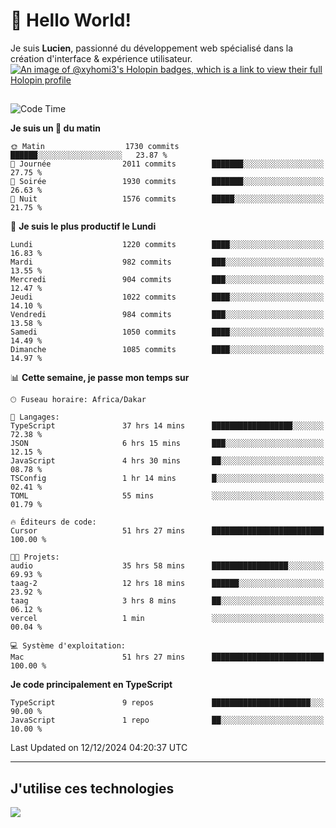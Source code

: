 # 👋 Hello World!

Je suis **Lucien**, passionné du développement web spécialisé dans la création d'interface & expérience utilisateur.
[![An image of @xyhomi3's Holopin badges, which is a link to view their full Holopin profile](https://holopin.me/xyhomi3)](https://holopin.io/@xyhomi3)

##

<!--START_SECTION:waka-->
![Code Time](http://img.shields.io/badge/Code%20Time-2%2C780%20hrs%2052%20mins-blue)

**Je suis un 🐤 du matin** 

```text
🌞 Matin                  1730 commits        ██████░░░░░░░░░░░░░░░░░░░   23.87 % 
🌆 Journée                2011 commits        ███████░░░░░░░░░░░░░░░░░░   27.75 % 
🌃 Soirée                 1930 commits        ███████░░░░░░░░░░░░░░░░░░   26.63 % 
🌙 Nuit                   1576 commits        █████░░░░░░░░░░░░░░░░░░░░   21.75 % 
```
📅 **Je suis le plus productif le Lundi** 

```text
Lundi                    1220 commits        ████░░░░░░░░░░░░░░░░░░░░░   16.83 % 
Mardi                    982 commits         ███░░░░░░░░░░░░░░░░░░░░░░   13.55 % 
Mercredi                 904 commits         ███░░░░░░░░░░░░░░░░░░░░░░   12.47 % 
Jeudi                    1022 commits        ████░░░░░░░░░░░░░░░░░░░░░   14.10 % 
Vendredi                 984 commits         ███░░░░░░░░░░░░░░░░░░░░░░   13.58 % 
Samedi                   1050 commits        ████░░░░░░░░░░░░░░░░░░░░░   14.49 % 
Dimanche                 1085 commits        ████░░░░░░░░░░░░░░░░░░░░░   14.97 % 
```


📊 **Cette semaine, je passe mon temps sur** 

```text
🕑︎ Fuseau horaire: Africa/Dakar

💬 Langages: 
TypeScript               37 hrs 14 mins      ██████████████████░░░░░░░   72.38 % 
JSON                     6 hrs 15 mins       ███░░░░░░░░░░░░░░░░░░░░░░   12.15 % 
JavaScript               4 hrs 30 mins       ██░░░░░░░░░░░░░░░░░░░░░░░   08.78 % 
TSConfig                 1 hr 14 mins        █░░░░░░░░░░░░░░░░░░░░░░░░   02.41 % 
TOML                     55 mins             ░░░░░░░░░░░░░░░░░░░░░░░░░   01.79 % 

🔥 Éditeurs de code: 
Cursor                   51 hrs 27 mins      █████████████████████████   100.00 % 

🐱‍💻 Projets: 
audio                    35 hrs 58 mins      █████████████████░░░░░░░░   69.93 % 
taag-2                   12 hrs 18 mins      ██████░░░░░░░░░░░░░░░░░░░   23.92 % 
taag                     3 hrs 8 mins        ██░░░░░░░░░░░░░░░░░░░░░░░   06.12 % 
vercel                   1 min               ░░░░░░░░░░░░░░░░░░░░░░░░░   00.04 % 

💻 Système d'exploitation: 
Mac                      51 hrs 27 mins      █████████████████████████   100.00 % 
```

**Je code principalement en TypeScript** 

```text
TypeScript               9 repos             ██████████████████████░░░   90.00 % 
JavaScript               1 repo              ██░░░░░░░░░░░░░░░░░░░░░░░   10.00 % 
```




 Last Updated on 12/12/2024 04:20:37 UTC
<!--END_SECTION:waka-->
---

## J'utilise ces technologies

<p align="left">
  <a href="https://skillicons.dev">
    <img src="https://skillicons.dev/icons?i=ts,js,md,scss,tailwind,react,docker,express,astro,vite,nextjs,vercel,figma,ableton" />
  </a>
</p>

